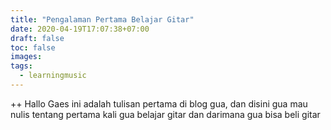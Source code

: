 ```yaml
---
title: "Pengalaman Pertama Belajar Gitar"
date: 2020-04-19T17:07:38+07:00
draft: false
toc: false
images:
tags:
  - learningmusic
---
```


++ Hallo Gaes ini adalah tulisan pertama di blog gua, dan disini gua mau nulis tentang pertama kali gua belajar gitar dan darimana gua bisa beli gitar

